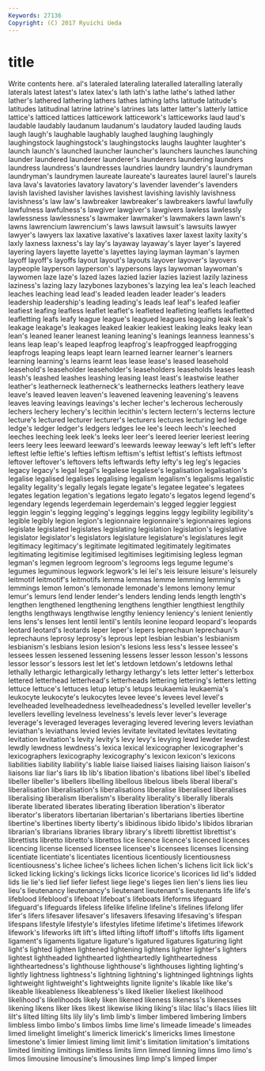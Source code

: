 ```yaml
---
Keywords: 27136 
Copyright: (C) 2017 Ryuichi Ueda
---
```


# title

Write contents here.
al's lateraled lateraling lateralled lateralling laterally laterals latest
latest's latex latex's lath lath's lathe lathe's lathed lather lather's
lathered lathering lathers lathes lathing laths latitude latitude's latitudes latitudinal
latrine latrine's latrines lats latter latter's latterly lattice lattice's latticed
lattices latticework latticework's latticeworks laud laud's laudable laudably laudanum laudanum's
laudatory lauded lauding lauds laugh laugh's laughable laughably laughed laughing
laughingly laughingstock laughingstock's laughingstocks laughs laughter laughter's launch launch's launched
launcher launcher's launchers launches launching launder laundered launderer launderer's launderers
laundering launders laundress laundress's laundresses laundries laundry laundry's laundryman laundryman's
laundrymen laureate laureate's laureates laurel laurel's laurels lava lava's lavatories
lavatory lavatory's lavender lavender's lavenders lavish lavished lavisher lavishes lavishest
lavishing lavishly lavishness lavishness's law law's lawbreaker lawbreaker's lawbreakers lawful
lawfully lawfulness lawfulness's lawgiver lawgiver's lawgivers lawless lawlessly lawlessness lawlessness's
lawmaker lawmaker's lawmakers lawn lawn's lawns lawrencium lawrencium's laws lawsuit
lawsuit's lawsuits lawyer lawyer's lawyers lax laxative laxative's laxatives laxer
laxest laxity laxity's laxly laxness laxness's lay lay's layaway layaway's
layer layer's layered layering layers layette layette's layettes laying layman
layman's laymen layoff layoff's layoffs layout layout's layouts layover layover's
layovers laypeople layperson layperson's laypersons lays laywoman laywoman's laywomen laze
laze's lazed lazes lazied lazier lazies laziest lazily laziness laziness's
lazing lazy lazybones lazybones's lazying lea lea's leach leached leaches
leaching lead lead's leaded leaden leader leader's leaders leadership leadership's
leading leading's leads leaf leaf's leafed leafier leafiest leafing leafless
leaflet leaflet's leafleted leafleting leaflets leafletted leafletting leafs leafy league
league's leagued leagues leaguing leak leak's leakage leakage's leakages leaked
leakier leakiest leaking leaks leaky lean lean's leaned leaner leanest
leaning leaning's leanings leanness leanness's leans leap leap's leaped leapfrog
leapfrog's leapfrogged leapfrogging leapfrogs leaping leaps leapt learn learned learner
learner's learners learning learning's learns learnt leas lease lease's leased
leasehold leasehold's leaseholder leaseholder's leaseholders leaseholds leases leash leash's leashed
leashes leashing leasing least least's leastwise leather leather's leatherneck leatherneck's
leathernecks leathers leathery leave leave's leaved leaven leaven's leavened leavening
leavening's leavens leaves leaving leavings leavings's lecher lecher's lecherous lecherously
lechers lechery lechery's lecithin lecithin's lectern lectern's lecterns lecture lecture's
lectured lecturer lecturer's lecturers lectures lecturing led ledge ledge's ledger
ledger's ledgers ledges lee lee's leech leech's leeched leeches leeching
leek leek's leeks leer leer's leered leerier leeriest leering leers
leery lees leeward leeward's leewards leeway leeway's left left's lefter
leftest leftie leftie's lefties leftism leftism's leftist leftist's leftists leftmost
leftover leftover's leftovers lefts leftwards lefty lefty's leg leg's legacies
legacy legacy's legal legal's legalese legalese's legalisation legalisation's legalise legalised
legalises legalising legalism legalism's legalisms legalistic legality legality's legally legals
legate legate's legatee legatee's legatees legates legation legation's legations legato
legato's legatos legend legend's legendary legends legerdemain legerdemain's legged leggier
leggiest leggin leggin's legging legging's leggings leggins leggy legibility legibility's
legible legibly legion legion's legionnaire legionnaire's legionnaires legions legislate legislated
legislates legislating legislation legislation's legislative legislator legislator's legislators legislature legislature's
legislatures legit legitimacy legitimacy's legitimate legitimated legitimately legitimates legitimating legitimise
legitimised legitimises legitimising legless legman legman's legmen legroom legroom's legrooms
legs legume legume's legumes leguminous legwork legwork's lei lei's leis
leisure leisure's leisurely leitmotif leitmotif's leitmotifs lemma lemmas lemme lemming
lemming's lemmings lemon lemon's lemonade lemonade's lemons lemony lemur lemur's
lemurs lend lender lender's lenders lending lends length length's lengthen
lengthened lengthening lengthens lengthier lengthiest lengthily lengths lengthways lengthwise lengthy
leniency leniency's lenient leniently lens lens's lenses lent lentil lentil's
lentils leonine leopard leopard's leopards leotard leotard's leotards leper leper's
lepers leprechaun leprechaun's leprechauns leprosy leprosy's leprous lept lesbian lesbian's
lesbianism lesbianism's lesbians lesion lesion's lesions less less's lessee lessee's
lessees lessen lessened lessening lessens lesser lesson lesson's lessons lessor
lessor's lessors lest let let's letdown letdown's letdowns lethal lethally
lethargic lethargically lethargy lethargy's lets letter letter's letterbox lettered letterhead
letterhead's letterheads lettering lettering's letters letting lettuce lettuce's lettuces letup
letup's letups leukaemia leukaemia's leukocyte leukocyte's leukocytes levee levee's levees
level level's levelheaded levelheadedness levelheadedness's levelled leveller leveller's levellers levelling
levelness levelness's levels lever lever's leverage leverage's leveraged leverages leveraging
levered levering levers leviathan leviathan's leviathans levied levies levitate levitated
levitates levitating levitation levitation's levity levity's levy levy's levying lewd
lewder lewdest lewdly lewdness lewdness's lexica lexical lexicographer lexicographer's lexicographers
lexicography lexicography's lexicon lexicon's lexicons liabilities liability liability's liable liaise
liaised liaises liaising liaison liaison's liaisons liar liar's liars lib
lib's libation libation's libations libel libel's libelled libeller libeller's libellers
libelling libellous libelous libels liberal liberal's liberalisation liberalisation's liberalisations liberalise
liberalised liberalises liberalising liberalism liberalism's liberality liberality's liberally liberals liberate
liberated liberates liberating liberation liberation's liberator liberator's liberators libertarian libertarian's
libertarians liberties libertine libertine's libertines liberty liberty's libidinous libido libido's
libidos librarian librarian's librarians libraries library library's libretti librettist librettist's
librettists libretto libretto's librettos lice licence licence's licenced licences licencing
license licensed licensee licensee's licensees licenses licensing licentiate licentiate's licentiates
licentious licentiously licentiousness licentiousness's lichee lichee's lichees lichen lichen's lichens
licit lick lick's licked licking licking's lickings licks licorice licorice's
licorices lid lid's lidded lids lie lie's lied lief liefer
liefest liege liege's lieges lien lien's liens lies lieu lieu's
lieutenancy lieutenancy's lieutenant lieutenant's lieutenants life life's lifeblood lifeblood's lifeboat
lifeboat's lifeboats lifeforms lifeguard lifeguard's lifeguards lifeless lifelike lifeline lifeline's
lifelines lifelong lifer lifer's lifers lifesaver lifesaver's lifesavers lifesaving lifesaving's
lifespan lifespans lifestyle lifestyle's lifestyles lifetime lifetime's lifetimes lifework lifework's
lifeworks lift lift's lifted lifting liftoff liftoff's liftoffs lifts ligament
ligament's ligaments ligature ligature's ligatured ligatures ligaturing light light's lighted
lighten lightened lightening lightens lighter lighter's lighters lightest lightheaded lighthearted
lightheartedly lightheartedness lightheartedness's lighthouse lighthouse's lighthouses lighting lighting's lightly lightness
lightness's lightning lightning's lightninged lightnings lights lightweight lightweight's lightweights lignite
lignite's likable like like's likeable likeableness likeableness's liked likelier likeliest
likelihood likelihood's likelihoods likely liken likened likeness likeness's likenesses likening
likens liker likes likest likewise liking liking's lilac lilac's lilacs
lilies lilt lilt's lilted lilting lilts lily lily's limb limb's
limber limbered limbering limbers limbless limbo limbo's limbos limbs lime
lime's limeade limeade's limeades limed limelight limelight's limerick limerick's limericks
limes limestone limestone's limier limiest liming limit limit's limitation limitation's
limitations limited limiting limitings limitless limits limn limned limning limns
limo limo's limos limousine limousine's limousines limp limp's limped limper
